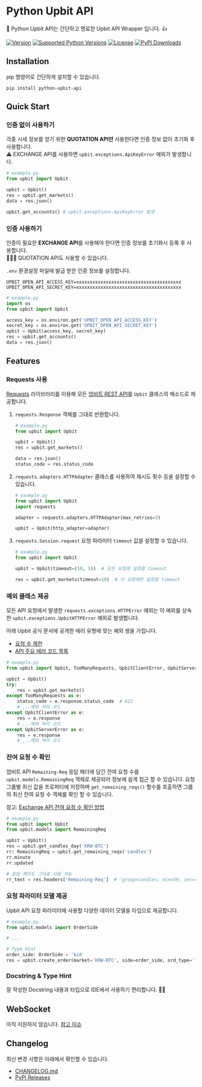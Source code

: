# Python Upbit API

💙 Python Upbit API는 간단하고 명료한 Upbit API Wrapper 입니다. 👍

[![Version](https://img.shields.io/pypi/v/python-upbit-api)][pypi]
[![Supported Python Versions](https://img.shields.io/pypi/pyversions/python-upbit-api)][pypi]
[![License](https://img.shields.io/pypi/l/python-upbit-api)][license]
[![PyPI Downloads](https://img.shields.io/pypi/dm/python-upbit-api)][downloads]


## Installation

pip 명령어로 간단하게 설치할 수 있습니다.

```shell
pip install python-upbit-api
```

## Quick Start

### 인증 없이 사용하기
각종 시세 정보를 얻기 위한 **QUOTATION API만** 사용한다면 인증 정보 없이 초기화 후 사용합니다.
<br/>⚠️ EXCHANGE API를 사용하면 `upbit.exceptions.ApiKeyError` 예외가 발생합니다.

```python
# example.py
from upbit import Upbit

upbit = Upbit()
res = upbit.get_markets()
data = res.json()

upbit.get_accounts() # upbit.exceptions.ApiKeyError 발생
```

### 인증 사용하기

인증이 필요한 **EXCHANGE API**를 사용해야 한다면 인증 정보를 초기화시 등록 후 사용합니다. 
<br/>🙆🏻‍♀️ QUOTATION API도 사용할 수 있습니다.

`.env` 환경설정 파일에 발급 받은 인증 정보를 설정합니다.
```
UPBIT_OPEN_API_ACCESS_KEY=xxxxxxxxxxxxxxxxxxxxxxxxxxxxxxxxxxxxxxx
UPBIT_OPEN_API_SECRET_KEY=xxxxxxxxxxxxxxxxxxxxxxxxxxxxxxxxxxxxxxx
```

```python
# example.py
import os
from upbit import Upbit

access_key = os.environ.get('UPBIT_OPEN_API_ACCESS_KEY')
secret_key = os.environ.get('UPBIT_OPEN_API_SECRET_KEY')
upbit = Upbit(access_key, secret_key)
res = upbit.get_accounts()
data = res.json()
```

## Features

### Requests 사용
[Requests][requests] 라이브러리를 이용해 모든 [업비트 REST API][upbit docs api]를 `Upbit` 클래스의 메소드로 제공합니다.

1. `requests.Response` 객체를 그대로 반환합니다.
    
    ```python
    # example.py
    from upbit import Upbit
    
    upbit = Upbit()
    res = upbit.get_markets()
    
    data = res.json()
    status_code = res.status_code
    ```

2. `requests.adapters.HTTPAdapter` 클래스를 사용하여 재시도 횟수 등을 설정할 수 있습니다.

   ```python
   # example.py
   from upbit import Upbit
   import requests
   
   adapter = requests.adapters.HTTPAdapter(max_retries=3)
   
   upbit = Upbit(http_adapter=adapter)
   ```

3. `requests.Session.request` 요청 파라미터 `timeout` 값을 설정할 수 있습니다.

   ```python
   # example.py
   from upbit import Upbit
   
   upbit = Upbit(timeout=(10, 5))  # 모든 요청에 설정할 timeout
   
   res = upbit.get_markets(timeout=10)  # 이 요청에만 설정할 timeout
   ```

### 예외 클래스 제공
모든 API 요청에서 발생한 `requests.exceptions.HTTPError` 예외는 이 예외를 상속한 `upbit.exceptions.UpbitHTTPError` 예외로 발생합니다.

아래 Upbit 공식 문서에 공개한 에러 유형에 맞는 예외 쌍을 가집니다.
* [요청 수 제한](https://docs.upbit.com/docs/user-request-guide)
* [API 주요 에러 코드 목록](https://docs.upbit.com/docs/api-%EC%A3%BC%EC%9A%94-%EC%97%90%EB%9F%AC-%EC%BD%94%EB%93%9C-%EB%AA%A9%EB%A1%9D)

```python
# example.py
from upbit import Upbit, TooManyRequests, UpbitClientError, UpbitServerError

upbit = Upbit()
try:
    res = upbit.get_markets()
except TooManyRequests as e:
    status_code = e.response.status_code  # 423
    # ...예외 처리 코드
except UpbitClientError as e:
    res = e.response
    # ...예외 처리 코드
except UpbitServerError as e:
    res = e.response
    # ...예외 처리 코드
```

### 잔여 요청 수 확인
업비트 API `Remaining-Req` 응답 헤더에 담긴 잔여 요청 수를 `upbit.models.RemainingReq` 객체로 제공되어 정보에 쉽게 접근 할 수 있습니다.
요청 그룹별 최신 값을 프로퍼티에 저장하며 `get_remaining_reqs()` 함수를 호출하면 그룹의 최신 잔여 요청 수 객체를 확인 할 수 있습니다.

참고: [Exchange API 잔여 요청 수 확인 방법](https://docs.upbit.com/docs/user-request-guide#exchange-api-%EC%9E%94%EC%97%AC-%EC%9A%94%EC%B2%AD-%EC%88%98-%ED%99%95%EC%9D%B8-%EB%B0%A9%EB%B2%95)

```python
# example.py
from upbit import Upbit
from upbit.models import RemainingReq

upbit = Upbit()
res = upbit.get_candles_day('KRW-BTC')
rr: RemainingReq = upbit.get_remaining_reqs('candles')
rr.minute
rr.updated

# 응답 헤더도 그대로 사용 가능
rr_text = res.headers['Remaining-Req']  # 'group=candles; min=59; sec=4'
```

### 요청 파라미터 모델 제공
Upbit API 요청 파라미터에 사용할 다양한 데이터 모델을 타입으로 제공합니다.

```python
# example.py
from upbit.models import OrderSide

# ...

# Type Hint
order_side: OrderSide = 'bid'
res = upbit.create_order(market='KRW-BTC', side=order_side, ord_type='limit', price='100', volume='0.01')
```

### Docstring & Type Hint
잘 작성한 Docstring 내용과 타입으로 IDE에서 사용하기 편리합니다. 📝💡


## WebSocket
아직 지원하지 않습니다. [참고 이슈](https://github.com/designmeme/python-upbit-api/issues/7)


## Changelog
최신 변경 사항은 아래에서 확인할 수 있습니다.

- [CHANGELOG.md][changelog]
- [PyPI Releases][releases]


[pypi]: https://pypi.org/project/python-upbit-api/
[releases]: https://pypi.org/project/python-upbit-api/#history
[changelog]: https://github.com/designmeme/python-upbit-api/blob/main/CHANGELOG.md
[license]: https://github.com/designmeme/python-upbit-api/blob/main/LICENSE
[downloads]: https://pypistats.org/packages/python-upbit-api
[requests]: https://requests.readthedocs.io/en/latest/
[upbit docs api]: https://docs.upbit.com/reference/



